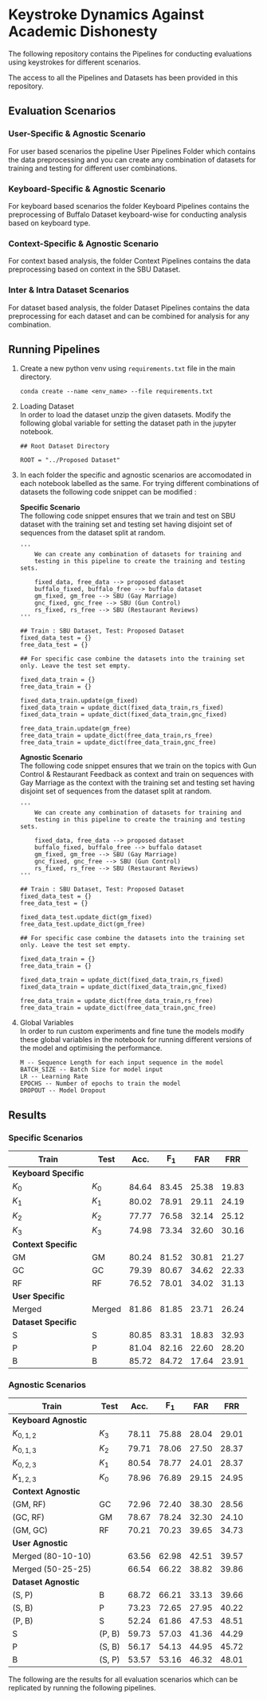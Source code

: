 # Keystroke Dynamics Against Academic Dishonesty
The following repository contains the Pipelines for conducting evaluations using keystrokes for different scenarios.

The access to all the Pipelines and Datasets has been provided in this repository.

## Evaluation Scenarios

### User-Specific & Agnostic Scenario
For user based scenarios the pipeline User Pipelines Folder which contains the data preprocessing and you can create any combination of datasets for training and testing for different user combinations.

### Keyboard-Specific & Agnostic Scenario
For keyboard based scenarios the folder Keyboard Pipelines contains the preprocessing of Buffalo Dataset keyboard-wise for conducting analysis based on keyboard type.

### Context-Specific & Agnostic Scenario
For context based analysis, the folder Context Pipelines contains the data preprocessing based on context in the SBU Dataset.

### Inter & Intra Dataset Scenarios
For dataset based analysis, the folder Dataset Pipelines contains the data preprocessing for each dataset and can be combined for analysis for any combination.


## Running Pipelines
1. Create a new python venv using ```requirements.txt``` file in the main directory. 

   ```
   conda create --name <env_name> --file requirements.txt
   ```

2. Loading Dataset <br/>
   In order to load the dataset unzip the given datasets. Modify the following global variable for setting the dataset path in the jupyter notebook.
   ```
   ## Root Dataset Directory
   
   ROOT = "../Proposed Dataset"
   ```

3. In each folder the specific and agnostic scenarios are accomodated in each notebook labelled as the same. For trying different combinations of datasets the following code snippet can be modified : 

    **Specific Scenario** <br/>
    The following code snippet ensures that we train and test on SBU dataset with the training set and testing set having disjoint set of sequences from the dataset split at random.
    ````
    '''
        We can create any combination of datasets for training and 
        testing in this pipeline to create the training and testing sets.
        
        fixed_data, free_data --> proposed dataset
        buffalo_fixed, buffalo_free --> buffalo dataset
        gm_fixed, gm_free --> SBU (Gay Marriage)
        gnc_fixed, gnc_free --> SBU (Gun Control)
        rs_fixed, rs_free --> SBU (Restaurant Reviews)
    '''
    
    ## Train : SBU Dataset, Test: Proposed Dataset
    fixed_data_test = {}
    free_data_test = {}
    
    ## For specific case combine the datasets into the training set only. Leave the test set empty.
    
    fixed_data_train = {}
    free_data_train = {}
    
    fixed_data_train.update(gm_fixed)
    fixed_data_train = update_dict(fixed_data_train,rs_fixed)
    fixed_data_train = update_dict(fixed_data_train,gnc_fixed)
    
    free_data_train.update(gm_free)
    free_data_train = update_dict(free_data_train,rs_free)
    free_data_train = update_dict(free_data_train,gnc_free)
    ````
    
    **Agnostic Scenario** <br />
    The following code snippet ensures that we train on the topics with Gun Control & Restaurant Feedback as context and train on sequences with Gay Marriage as the context with the training set and testing set having disjoint set of sequences from the dataset split at random.
    ````
    '''
        We can create any combination of datasets for training and 
        testing in this pipeline to create the training and testing sets.
        
        fixed_data, free_data --> proposed dataset
        buffalo_fixed, buffalo_free --> buffalo dataset
        gm_fixed, gm_free --> SBU (Gay Marriage)
        gnc_fixed, gnc_free --> SBU (Gun Control)
        rs_fixed, rs_free --> SBU (Restaurant Reviews)
    '''
    
    ## Train : SBU Dataset, Test: Proposed Dataset
    fixed_data_test = {}
    free_data_test = {}
    
    fixed_data_test.update_dict(gm_fixed)
    free_data_test.update_dict(gm_free)
    
    ## For specific case combine the datasets into the training set only. Leave the test set empty.
    
    fixed_data_train = {}
    free_data_train = {}
    
    fixed_data_train = update_dict(fixed_data_train,rs_fixed)
    fixed_data_train = update_dict(fixed_data_train,gnc_fixed)
    
    free_data_train = update_dict(free_data_train,rs_free)
    free_data_train = update_dict(free_data_train,gnc_free)
    ````
4. Global Variables <br/>
   In order to run custom experiments and fine tune the models modify these global variables in the notebook for running different versions of the model and optimising the performance.
   ```
   M -- Sequence Length for each input sequence in the model
   BATCH_SIZE -- Batch Size for model input
   LR -- Learning Rate
   EPOCHS -- Number of epochs to train the model
   DROPOUT -- Model Dropout
   ```

## Results

### Specific Scenarios
| **Train** | **Test** | **Acc.** | **F<sub>1</sub>** | **FAR** | **FRR** |
|-----------|----------|----------|------------------|---------|---------|
| **Keyboard Specific** | | | | | |
| $K_0$ | $K_0$ | 84.64 | 83.45 | 25.38 | 19.83 |
| $K_1$ | $K_1$ | 80.02 | 78.91 | 29.11 | 24.19 |
| $K_2$ | $K_2$ | 77.77 | 76.58 | 32.14 | 25.12 |
| $K_3$ | $K_3$ | 74.98 | 73.34 | 32.60 | 30.16 |
| **Context Specific** | | | | | |
| GM | GM | 80.24 | 81.52 | 30.81 | 21.27 |
| GC | GC | 79.39 | 80.67 | 34.62 | 22.33 |
| RF | RF | 76.52 | 78.01 | 34.02 | 31.13 |
| **User Specific** | | | | | |
| Merged | Merged | 81.86 | 81.85 | 23.71 | 26.24 |
| **Dataset Specific** | | | | | |
| S | S | 80.85 | 83.31 | 18.83 | 32.93 |
| P | P | 81.04 | 82.16 | 22.60 | 28.20 |
| B | B | 85.72 | 84.72 | 17.64 | 23.91 |



### Agnostic Scenarios
| **Train** | **Test** | **Acc.** | **F<sub>1</sub>** | **FAR** | **FRR** |
|-----------|----------|----------|------------------|---------|---------|
| **Keyboard Agnostic** | | | | | |
| $K_{0,1,2}$ | $K_3$ | 78.11 | 75.88 | 28.04 | 29.01 |
| $K_{0,1,3}$ | $K_2$ | 79.71 | 78.06 | 27.50 | 28.37 |
| $K_{0,2,3}$ | $K_1$ | 80.54 | 78.77 | 24.01 | 28.37 |
| $K_{1,2,3}$ | $K_0$ | 78.96 | 76.89 | 29.15 | 24.95 |
| **Context Agnostic** | | | | | |
| (GM, RF) | GC | 72.96 | 72.40 | 38.30 | 28.56 |
| (GC, RF) | GM | 78.67 | 78.24 | 32.30 | 24.10 |
| (GM, GC) | RF | 70.21 | 70.23 | 39.65 | 34.73 |
| **User Agnostic** | | | | | |
| Merged (80-10-10) | | 63.56 | 62.98 | 42.51 | 39.57 |
| Merged (50-25-25) | | 66.54 | 66.22 | 38.82 | 39.86 |
| **Dataset Agnostic** | | | | | |
| (S, P) | B | 68.72 | 66.21 | 33.13 | 39.66 |
| (S, B) | P | 73.23 | 72.65 | 27.95 | 40.22 |
| (P, B) | S | 52.24 | 61.86 | 47.53 | 48.51 |
| S | (P, B) | 59.73 | 57.03 | 41.36 | 44.29 |
| P | (S, B) | 56.17 | 54.13 | 44.95 | 45.72 |
| B | (S, P) | 53.57 | 53.16 | 46.32 | 48.01 |


The following are the results for all evaluation scenarios which can be replicated by running the following pipelines. 
